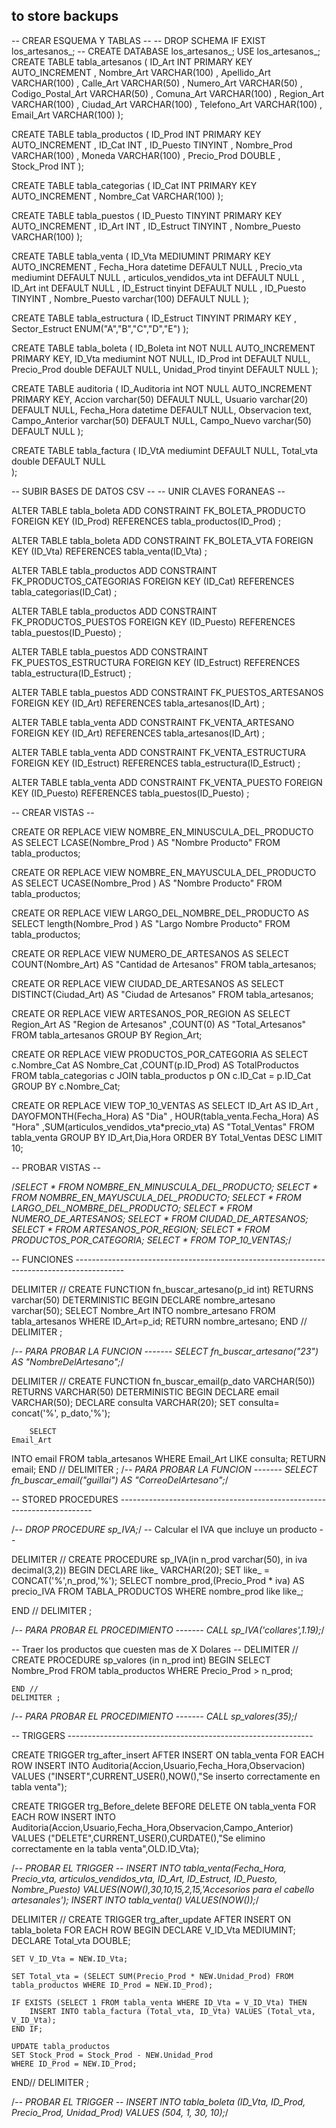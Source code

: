 ## to store backups

-- CREAR ESQUEMA Y TABLAS --
-- DROP SCHEMA IF EXIST los_artesanos_; --
CREATE DATABASE los_artesanos_;
USE los_artesanos_;
CREATE TABLE tabla_artesanos (
ID_Art INT PRIMARY KEY AUTO_INCREMENT
, Nombre_Art VARCHAR(100) 
, Apellido_Art VARCHAR(100) 
, Calle_Art VARCHAR(50)
, Numero_Art VARCHAR(50)
, Codigo_Postal_Art VARCHAR(50)
, Comuna_Art VARCHAR(100) 
, Region_Art VARCHAR(100) 
, Ciudad_Art VARCHAR(100) 
, Telefono_Art VARCHAR(100) 
, Email_Art VARCHAR(100)
);

CREATE TABLE tabla_productos (
ID_Prod INT PRIMARY KEY AUTO_INCREMENT
, ID_Cat INT
, ID_Puesto TINYINT
, Nombre_Prod VARCHAR(100)
, Moneda VARCHAR(100)
, Precio_Prod DOUBLE 
, Stock_Prod INT 
);

CREATE TABLE tabla_categorias (
ID_Cat INT PRIMARY KEY AUTO_INCREMENT
, Nombre_Cat VARCHAR(100)
);

CREATE TABLE tabla_puestos (
ID_Puesto TINYINT PRIMARY KEY AUTO_INCREMENT
, ID_Art INT
, ID_Estruct TINYINT
, Nombre_Puesto VARCHAR(100)
);

CREATE TABLE tabla_venta (
ID_Vta MEDIUMINT PRIMARY KEY AUTO_INCREMENT
, Fecha_Hora datetime DEFAULT NULL
, Precio_vta mediumint DEFAULT NULL
, articulos_vendidos_vta int DEFAULT NULL
, ID_Art int DEFAULT NULL
, ID_Estruct tinyint DEFAULT NULL
, ID_Puesto TINYINT
, Nombre_Puesto varchar(100) DEFAULT NULL
);

CREATE TABLE tabla_estructura (
ID_Estruct TINYINT PRIMARY KEY
, Sector_Estruct ENUM("A","B","C","D","E")
);

CREATE TABLE tabla_boleta (
  ID_Boleta int NOT NULL AUTO_INCREMENT PRIMARY KEY,
  ID_Vta mediumint NOT NULL,
  ID_Prod int DEFAULT NULL,
  Precio_Prod double DEFAULT NULL,
  Unidad_Prod tinyint DEFAULT NULL
  );

CREATE TABLE auditoria (
  ID_Auditoria int NOT NULL AUTO_INCREMENT PRIMARY KEY,
  Accion varchar(50) DEFAULT NULL,
  Usuario varchar(20) DEFAULT NULL,
  Fecha_Hora datetime DEFAULT NULL,
  Observacion text,
  Campo_Anterior varchar(50) DEFAULT NULL,
  Campo_Nuevo varchar(50) DEFAULT NULL
  );
  
CREATE TABLE tabla_factura (
  ID_VtA mediumint DEFAULT NULL,
  Total_vta double DEFAULT NULL  
);
  
-- SUBIR BASES DE DATOS CSV --
-- UNIR CLAVES FORANEAS --

ALTER TABLE tabla_boleta 
ADD CONSTRAINT FK_BOLETA_PRODUCTO
FOREIGN KEY (ID_Prod) REFERENCES tabla_productos(ID_Prod)
;

ALTER TABLE tabla_boleta 
ADD CONSTRAINT FK_BOLETA_VTA
FOREIGN KEY (ID_Vta) REFERENCES tabla_venta(ID_Vta)
;

ALTER TABLE tabla_productos 
ADD CONSTRAINT FK_PRODUCTOS_CATEGORIAS
FOREIGN KEY (ID_Cat) REFERENCES tabla_categorias(ID_Cat)
;

ALTER TABLE tabla_productos 
ADD CONSTRAINT FK_PRODUCTOS_PUESTOS
FOREIGN KEY (ID_Puesto) REFERENCES tabla_puestos(ID_Puesto)
;

ALTER TABLE tabla_puestos 
ADD CONSTRAINT FK_PUESTOS_ESTRUCTURA
FOREIGN KEY (ID_Estruct) REFERENCES tabla_estructura(ID_Estruct)
;

ALTER TABLE tabla_puestos 
ADD CONSTRAINT FK_PUESTOS_ARTESANOS
FOREIGN KEY (ID_Art) REFERENCES tabla_artesanos(ID_Art)
;

ALTER TABLE tabla_venta
ADD CONSTRAINT FK_VENTA_ARTESANO
FOREIGN KEY (ID_Art) REFERENCES tabla_artesanos(ID_Art)
;

ALTER TABLE tabla_venta
ADD CONSTRAINT FK_VENTA_ESTRUCTURA
FOREIGN KEY (ID_Estruct) REFERENCES tabla_estructura(ID_Estruct)
;

ALTER TABLE tabla_venta
ADD CONSTRAINT FK_VENTA_PUESTO
FOREIGN KEY (ID_Puesto) REFERENCES tabla_puestos(ID_Puesto)
;

-- CREAR VISTAS --

CREATE OR REPLACE VIEW NOMBRE_EN_MINUSCULA_DEL_PRODUCTO AS 
SELECT 
LCASE(Nombre_Prod ) AS "Nombre Producto" 
FROM tabla_productos;

CREATE OR REPLACE VIEW NOMBRE_EN_MAYUSCULA_DEL_PRODUCTO AS 
SELECT 
UCASE(Nombre_Prod ) AS "Nombre Producto" 
FROM tabla_productos;

CREATE OR REPLACE VIEW LARGO_DEL_NOMBRE_DEL_PRODUCTO AS 
SELECT 
length(Nombre_Prod ) AS "Largo Nombre Producto" 
FROM tabla_productos;

CREATE OR REPLACE VIEW NUMERO_DE_ARTESANOS AS 
SELECT 
COUNT(Nombre_Art) AS "Cantidad de Artesanos" 
FROM tabla_artesanos;

CREATE OR REPLACE VIEW CIUDAD_DE_ARTESANOS AS 
SELECT 
DISTINCT(Ciudad_Art) AS "Ciudad de Artesanos" 
FROM tabla_artesanos;

CREATE OR REPLACE VIEW ARTESANOS_POR_REGION AS 
SELECT 
Region_Art AS "Region de Artesanos"
,COUNT(0) AS "Total_Artesanos"
FROM tabla_artesanos
GROUP BY Region_Art;

CREATE OR REPLACE VIEW PRODUCTOS_POR_CATEGORIA AS 
SELECT 
c.Nombre_Cat AS Nombre_Cat
,COUNT(p.ID_Prod) AS TotalProductos 
FROM tabla_categorias c 
JOIN tabla_productos p 
ON c.ID_Cat = p.ID_Cat
GROUP BY c.Nombre_Cat;

CREATE OR REPLACE VIEW TOP_10_VENTAS AS 
SELECT 
ID_Art AS ID_Art
, DAYOFMONTH(Fecha_Hora) AS "Dia"
, HOUR(tabla_venta.Fecha_Hora) AS "Hora"
,SUM(articulos_vendidos_vta*precio_vta) AS "Total_Ventas"
FROM tabla_venta
GROUP BY ID_Art,Dia,Hora
ORDER BY Total_Ventas DESC LIMIT 10;

-- PROBAR VISTAS --

/*SELECT * FROM NOMBRE_EN_MINUSCULA_DEL_PRODUCTO;
SELECT * FROM NOMBRE_EN_MAYUSCULA_DEL_PRODUCTO;
SELECT * FROM LARGO_DEL_NOMBRE_DEL_PRODUCTO;
SELECT * FROM NUMERO_DE_ARTESANOS;
SELECT * FROM CIUDAD_DE_ARTESANOS;
SELECT * FROM ARTESANOS_POR_REGION;
SELECT * FROM PRODUCTOS_POR_CATEGORIA;
SELECT * FROM TOP_10_VENTAS;*/

-- FUNCIONES  ------------------------------------------------------------------------------------------

DELIMITER //
CREATE FUNCTION fn_buscar_artesano(p_id int)
RETURNS varchar(50)
DETERMINISTIC
BEGIN
	DECLARE nombre_artesano varchar(50);
		SELECT Nombre_Art INTO nombre_artesano FROM tabla_artesanos WHERE ID_Art=p_id;
RETURN nombre_artesano;
END //
DELIMITER ;

/*-- PARA PROBAR LA FUNCION -------
SELECT fn_buscar_artesano("23") AS "NombreDelArtesano";*/

DELIMITER // 
CREATE FUNCTION fn_buscar_email(p_dato VARCHAR(50))
RETURNS VARCHAR(50)
DETERMINISTIC
BEGIN
	DECLARE email VARCHAR(50);
    DECLARE consulta VARCHAR(20);
    SET consulta= concat('%', p_dato,'%');
    
		SELECT 
    Email_Art
INTO email FROM
    tabla_artesanos
WHERE
    Email_Art LIKE consulta;
	RETURN email;
END //
DELIMITER ;
/*-- PARA PROBAR LA FUNCION -------
SELECT fn_buscar_email("guillai") AS "CorreoDelArtesano";*/

-- STORED PROCEDURES  -----------------------------------------------------------------------

/*-- DROP PROCEDURE sp_IVA;*/
-- Calcular el IVA que incluye un producto -- 

DELIMITER //
CREATE PROCEDURE sp_IVA(in n_prod varchar(50), in iva decimal(3,2))
BEGIN
   DECLARE like_ VARCHAR(20);
	SET like_ = CONCAT('%',n_prod,'%');
   SELECT nombre_prod,(Precio_Prod * iva) AS precio_IVA FROM TABLA_PRODUCTOS WHERE nombre_prod like like_;

END //
DELIMITER ;

/*-- PARA PROBAR EL PROCEDIMIENTO -------
CALL sp_IVA('collares',1.19);*/

-- Traer los productos que cuesten mas de X Dolares -- 
DELIMITER // 
CREATE PROCEDURE sp_valores (in n_prod int)
BEGIN
	SELECT
	Nombre_Prod FROM tabla_productos WHERE Precio_Prod > n_prod;
    
    END //
    DELIMITER ;
    
/*-- PARA PROBAR EL PROCEDIMIENTO -------
CALL sp_valores(35);*/


-- TRIGGERS -------------------------------------------------------------

CREATE TRIGGER trg_after_insert 
AFTER INSERT ON tabla_venta
FOR EACH ROW 
INSERT INTO Auditoria(Accion,Usuario,Fecha_Hora,Observacion) 
VALUES ("INSERT",CURRENT_USER(),NOW(),"Se inserto correctamente en tabla venta");

CREATE TRIGGER trg_Before_delete
BEFORE DELETE ON tabla_venta
FOR EACH ROW
INSERT INTO Auditoria(Accion,Usuario,Fecha_Hora,Observacion,Campo_Anterior)
VALUES ("DELETE",CURRENT_USER(),CURDATE(),"Se elimino correctamente en la tabla venta",OLD.ID_Vta);

/*-- PROBAR EL TRIGGER --
INSERT INTO tabla_venta(Fecha_Hora, Precio_vta, articulos_vendidos_vta, ID_Art, ID_Estruct, ID_Puesto, Nombre_Puesto)
VALUES(NOW(),30,10,15,2,15,'Accesorios para el cabello artesanales');
INSERT INTO tabla_venta() VALUES(NOW());*/


DELIMITER //
CREATE TRIGGER trg_after_update
AFTER INSERT ON tabla_boleta
FOR EACH ROW
BEGIN 
    DECLARE V_ID_Vta MEDIUMINT;
    DECLARE Total_vta DOUBLE;
    
    SET V_ID_Vta = NEW.ID_Vta;

    SET Total_vta = (SELECT SUM(Precio_Prod * NEW.Unidad_Prod) FROM tabla_productos WHERE ID_Prod = NEW.ID_Prod);

    IF EXISTS (SELECT 1 FROM tabla_venta WHERE ID_Vta = V_ID_Vta) THEN
        INSERT INTO tabla_factura (Total_vta, ID_Vta) VALUES (Total_vta, V_ID_Vta);
    END IF;

    UPDATE tabla_productos 
    SET Stock_Prod = Stock_Prod - NEW.Unidad_Prod
    WHERE ID_Prod = NEW.ID_Prod;
END//
DELIMITER ;


/*-- PROBAR EL TRIGGER --
INSERT INTO tabla_boleta (ID_Vta, ID_Prod, Precio_Prod, Unidad_Prod)
VALUES (504, 1, 30, 10);*/

